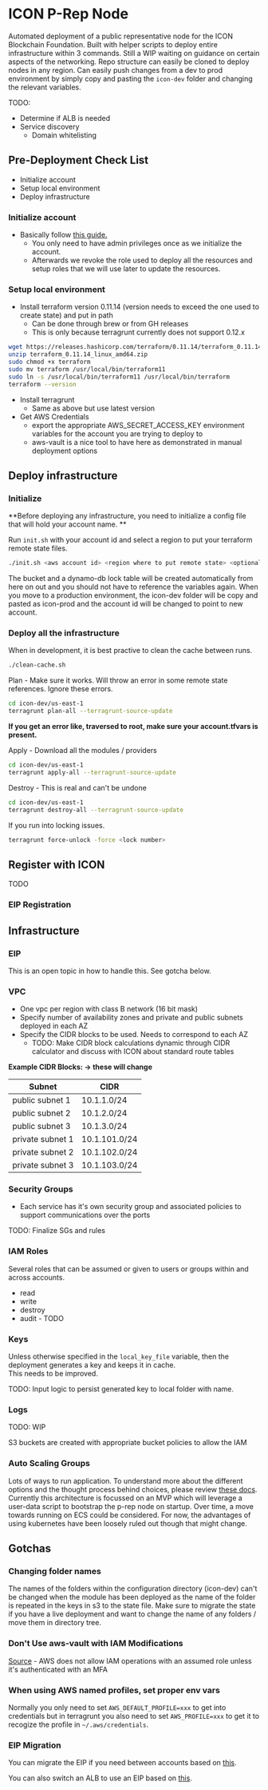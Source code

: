 # ICON P-Rep Node 

Automated deployment of a public representative node for the ICON Blockchain Foundation. 
Built with helper scripts to deploy entire infrastructure within 3 commands. 
Still a WIP waiting on guidance on certain aspects of the networking. 
Repo structure can easily be cloned to deploy nodes in any region. 
Can easily push changes from a dev to prod environment by simply copy and pasting 
the `icon-dev` folder and changing the relevant variables. 

TODO: 
- Determine if ALB is needed
- Service discovery 
    - Domain whitelisting 

## Pre-Deployment Check List 

- Initialize account
- Setup local environment 
- Deploy infrastructure 


### Initialize account

- Basically follow [this guide.](https://docs.cloudposse.com/reference-architectures/cold-start/)
    - You only need to have admin privileges once as we initialize the account.  
    - Afterwards we revoke the role used to deploy all the resources and setup roles that we will use later to update 
    the resources.
    

### Setup local environment 

- Install terraform version 0.11.14 (version needs to exceed the one used to create state) and put in path 
    - Can be done through brew or from GH releases 
    - This is only because terragrunt currently does not support 0.12.x

```bash
wget https://releases.hashicorp.com/terraform/0.11.14/terraform_0.11.14_linux_amd64.zip
unzip terraform_0.11.14_linux_amd64.zip
sudo chmod +x terraform 
sudo mv terraform /usr/local/bin/terraform11
sudo ln -s /usr/local/bin/terraform11 /usr/local/bin/terraform
terraform --version 
```
    
- Install terragrunt 
    - Same as above but use latest version 
- Get AWS Credentials 
    - export the appropriate AWS_SECRET_ACCESS_KEY environment variables for the account you are trying to deploy to
    - aws-vault is a nice tool to have here as demonstrated in manual deployment options 

## Deploy infrastructure 

### Initialize 

**Before deploying any infrastructure, you need to initialize a config file that will hold your account name. **

Run `init.sh` with your account id and select a region to put your terraform remote state files. 

```bash
./init.sh <aws account id> <region where to put remote state> <optional: local public key file>
```

The bucket and a dynamo-db lock table will be created automatically from here on out and you should not have to 
reference the variables again.  When you move to a production environment, the icon-dev folder will be copy and 
pasted as icon-prod and the account id will be changed to point to new account. 

### Deploy all the infrastructure 

When in development, it is best practive to clean the cache between runs. 
```bash
./clean-cache.sh
```

Plan - Make sure it works. Will throw an error in some remote state references. Ignore these errors. 
```bash
cd icon-dev/us-east-1
terragrunt plan-all --terragrunt-source-update
```
**If you get an error like, traversed to root, make sure your account.tfvars is present.**


Apply - Download all the modules / providers 
```bash
cd icon-dev/us-east-1
terragrunt apply-all --terragrunt-source-update
```

Destroy - This is real and can't be undone 
```bash
cd icon-dev/us-east-1
terragrunt destroy-all --terragrunt-source-update
```

If you run into locking issues. 
```bash
terragrunt force-unlock -force <lock number>
```

## Register with ICON

TODO 

### EIP Registration 



## Infrastructure 

### EIP 

This is an open topic in how to handle this.  See gotcha below.

### VPC 

- One vpc per region with class B network (16 bit mask)
- Specify number of availability zones and private and public subnets deployed in each AZ
- Specify the CIDR blocks to be used.  Needs to correspond to each AZ
    - TODO: Make CIDR block calculations dynamic through CIDR calculator and discuss with ICON about standard route tables 
    
**Example CIDR Blocks: -> these will change**

| Subnet          | CIDR        |
|-----------------|-------------|
| public subnet 1 | 10.1.1.0/24 |
| public subnet 2 | 10.1.2.0/24 |
| public subnet 3 | 10.1.3.0/24 |
| private subnet 1 | 10.1.101.0/24 |
| private subnet 2 | 10.1.102.0/24 |
| private subnet 3 | 10.1.103.0/24 |


### Security Groups 

- Each service has it's own security group and associated policies to support communications over the ports 

TODO: Finalize SGs and rules 

### IAM Roles 

Several roles that can be assumed or given to users or groups within and across accounts. 

- read
- write 
- destroy 
- audit - TODO

### Keys 

Unless otherwise specified in the `local_key_file` variable, then the deployment generates a key and keeps it in cache.  
This needs to be improved. 

TODO: Input logic to persist generated key to local folder with name. 

### Logs 

TODO: WIP

S3 buckets are created with appropriate bucket policies to allow the IAM 

### Auto Scaling Groups 

Lots of ways to run application. To understand more about the different options and the thought process behind choices, please review [these docs](docs/icon-planning.md).  Currently this architecture is focussed on an MVP which will leverage a user-data script to bootstrap the p-rep node on startup.  Over time, a move towards running on ECS could be considered.  For now, the advantages of using kubernetes have been loosely ruled out though that might change. 


## Gotchas

### Changing folder names

The names of the folders within the configuration directory (icon-dev) can't be changed when the module has been 
deployed as the name of the folder is repeated in the keys in s3 to the state file.  Make sure to migrate the state 
if you have a live deployment and want to change the name of any folders / move them in directory tree.

### Don't Use aws-vault with IAM Modifications 

[Source](https://github.com/99designs/aws-vault/issues/266#issuecomment-404738205) - AWS does not allow IAM operations with an assumed role unless it's authenticated with an MFA

### When using AWS named profiles, set proper env vars 

Normally you only need to set `AWS_DEFAULT_PROFILE=xxx` to get into credentials but in terragrunt you also need to set `AWS_PROFILE=xxx` to get it to recogize the profile in `~/.aws/credentials`.

### EIP Migration

You can migrate the EIP if you need between accounts based on [this](https://forums.aws.amazon.com/thread.jspa?messageID=891493&#891493).

You can also switch an ALB to use an EIP based on [this](https://www.terraform.io/docs/providers/aws/r/lb.html#specifying-elastic-ips).
